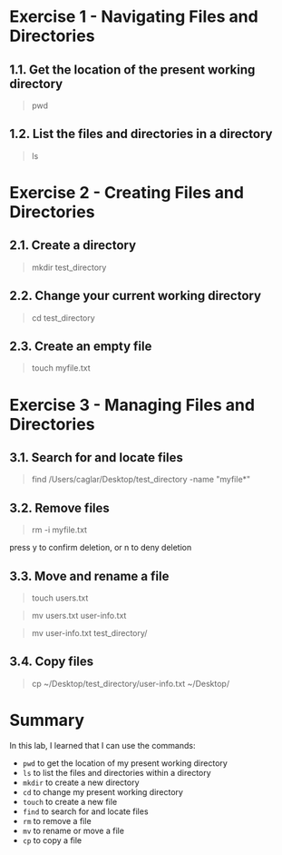 # Exercise 1 - Navigating Files and Directories

## 1.1. Get the location of the present working directory

> pwd

## 1.2. List the files and directories in a directory

> ls

# Exercise 2 - Creating Files and Directories

## 2.1. Create a directory

> mkdir test_directory

## 2.2. Change your current working directory

> cd test_directory

## 2.3. Create an empty file

> touch myfile.txt

# Exercise 3 - Managing Files and Directories

## 3.1. Search for and locate files

> find /Users/caglar/Desktop/test_directory -name "myfile*"

## 3.2. Remove files

> rm -i myfile.txt

press y to confirm deletion, or n to deny deletion

## 3.3. Move and rename a file

> touch users.txt

> mv users.txt user-info.txt

> mv user-info.txt test_directory/

## 3.4. Copy files

> cp ~/Desktop/test_directory/user-info.txt ~/Desktop/

# Summary

In this lab, I learned that I can use the commands:

- `pwd` to get the location of my present working directory
- `ls` to list the files and directories within a directory
- `mkdir` to create a new directory
- `cd` to change my present working directory
- `touch` to create a new file
- `find` to search for and locate files
- `rm` to remove a file
- `mv` to rename or move a file
- `cp` to copy a file
